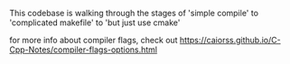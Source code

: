 This codebase is walking through the stages of 'simple compile' to 'complicated makefile' to 'but just use cmake'


for more info about compiler flags, check out https://caiorss.github.io/C-Cpp-Notes/compiler-flags-options.html
